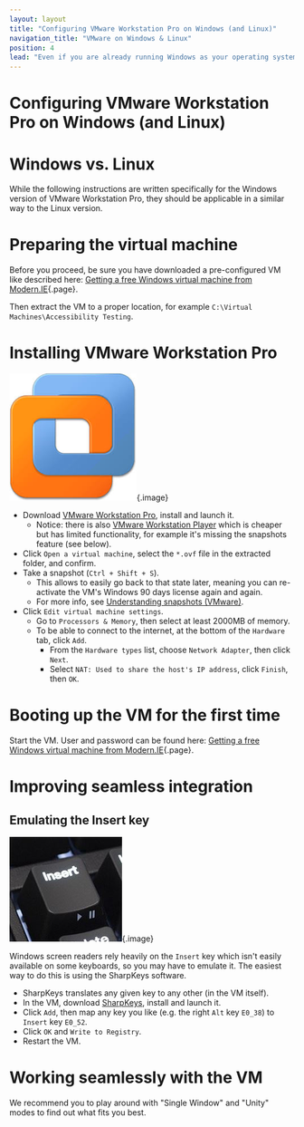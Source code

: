 ```yaml
---
layout: layout
title: "Configuring VMware Workstation Pro on Windows (and Linux)"
navigation_title: "VMware on Windows & Linux"
position: 4
lead: "Even if you are already running Windows as your operating system, it is highly recommended to make the initial effort needed to set up another Windows within a virtual machine, configured specifically for accessibility testing. This keeps your own system clean and makes accessibility testing much more comfortable."
---
```


# Configuring VMware Workstation Pro on Windows (and Linux)

# Windows vs. Linux

While the following instructions are written specifically for the Windows version of VMware Workstation Pro, they should be applicable in a similar way to the Linux version.

# Preparing the virtual machine

Before you proceed, be sure you have downloaded a pre-configured VM like described here: [Getting a free Windows virtual machine from Modern.IE](/setup/windows/modern-ie){.page}.

Then extract the VM to a proper location, for example `C:\Virtual Machines\Accessibility Testing`.

# Installing VMware Workstation Pro

![VMware Workstation Pro logo](_media/vmware-workstation-pro-logo.png){.image}

- Download [VMware Workstation Pro](https://www.vmware.com/products/workstation-pro.html), install and launch it.
    - Notice: there is also [VMware Workstation Player](https://www.vmware.com/products/workstation-player.html) which is cheaper but has limited functionality, for example it's missing the snapshots feature (see below).
- Click `Open a virtual machine`, select the `*.ovf` file in the extracted folder, and confirm.
- Take a snapshot (`Ctrl + Shift + S`).
    - This allows to easily go back to that state later, meaning you can re-activate the VM's Windows 90 days license again and again.
    - For more info, see [Understanding snapshots (VMware)](https://www.vmware.com/support/ws5/doc/ws_preserve_sshot_understanding.html).
- Click `Edit virtual machine settings`.
    - Go to `Processors & Memory`, then select at least 2000MB of memory.
    - To be able to connect to the internet, at the bottom of the `Hardware` tab, click `Add`.
        - From the `Hardware types` list, choose `Network Adapter`, then click `Next`.
        - Select `NAT: Used to share the host's IP address`, click `Finish`, then `OK`.

# Booting up the VM for the first time

Start the VM. User and password can be found here: [Getting a free Windows virtual machine from Modern.IE](/setup/windows/modern-ie){.page}.

# Improving seamless integration

## Emulating the Insert key

![Insert key on a keyboard](_media/insert-key-on-a-keyboard.png){.image}

Windows screen readers rely heavily on the `Insert` key which isn't easily available on some keyboards, so you may have to emulate it. The easiest way to do this is using the SharpKeys software.

- SharpKeys translates any given key to any other (in the VM itself).
- In the VM, download [SharpKeys](http://sharpkeys.codeplex.com/), install and launch it.
- Click `Add`, then map any key you like (e.g. the right `Alt` key `E0_38`) to `Insert` key `E0_52`.
- Click `OK` and `Write to Registry`.
- Restart the VM.

# Working seamlessly with the VM

We recommend you to play around with "Single Window" and "Unity" modes to find out what fits you best.